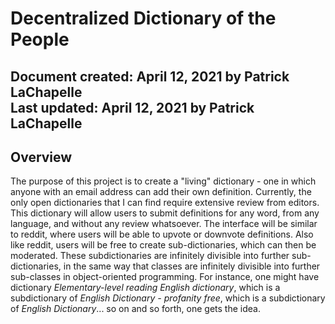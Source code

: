 # Decentralized Dictionary of the People  
Document created: April 12, 2021 by Patrick LaChapelle  
Last updated: April 12, 2021 by Patrick LaChapelle  
---
## Overview
The purpose of this project is to create a "living" dictionary - one in which anyone with an email address can add their own definition. Currently, the only open dictionaries that I can find require extensive review from editors. This dictionary will allow users to submit definitions for any word, from any language, and without any review whatsoever. The interface will be similar to reddit, where users will be able to upvote or downvote definitions. Also like reddit, users will be free to create sub-dictionaries, which can then be moderated. 
These subdictionaries are infinitely divisible into further sub-dictionaries, in the same way that classes are infinitely divisible into further sub-classes in object-oriented programming. For instance, one might have dictionary *Elementary-level reading English dictionary*, which is a subdictionary of *English Dictionary - profanity free*, which is a subdictionary of *English Dictionary*... so on and so forth, one gets the idea.  